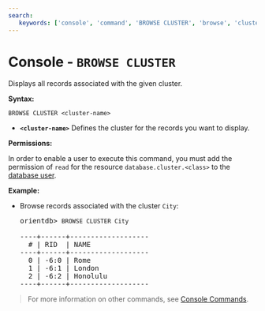 ```yaml
---
search: 
   keywords: ['console', 'command', 'BROWSE CLUSTER', 'browse', 'cluster']
---
```


<!-- proofread 2015-01-07 SAM -->

# Console - `BROWSE CLUSTER`

Displays all records associated with the given cluster.

**Syntax:**

```
BROWSE CLUSTER <cluster-name>
```

- **`<cluster-name>`** Defines the cluster for the records you want to display.

**Permissions:**

In order to enable a user to execute this command, you must add the permission of `read` for the resource `database.cluster.<class>` to the [database user](Database-Security.md#users).

**Example:**

- Browse records associated with the cluster `City`:

  <pre>
  orientdb> <code class="lang-sql userinput">BROWSE CLUSTER City</code>

  ----+------+-------------------
    # | RID  | NAME
  ----+------+-------------------
    0 | -6:0 | Rome
    1 | -6:1 | London
    2 | -6:2 | Honolulu
  ----+------+-------------------
  </pre>

>For more information on other commands, see [Console Commands](Console-Commands.md).

